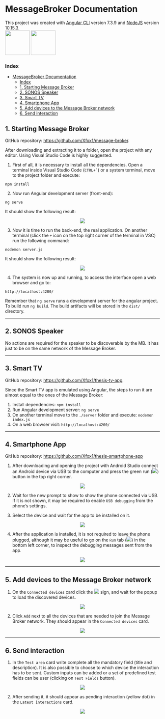 # MessageBroker Documentation
This project was created with [Angular CLI](https://github.com/angular/angular-cli) version 7.3.9 and [NodeJS](https://nodejs.org/) version 10.15.3.  
<img src="https://angular.io/assets/images/logos/angular/angular.svg" width="80"/>
<img src="https://nodejs.org/static/images/logos/nodejs-new-pantone-black.png" width="80"/>

### Index
- [MessageBroker Documentation](#messagebroker-documentation)
    - [Index](#index)
  - [1. Starting Message Broker](#1-starting-message-broker)
  - [2. SONOS Speaker](#2-sonos-speaker)
  - [3. Smart TV](#3-smart-tv)
  - [4. Smartphone App](#4-smartphone-app)
  - [5. Add devices to the Message Broker network](#5-add-devices-to-the-message-broker-network)
  - [6. Send interaction](#6-send-interaction)

<a name="starting_mb"></a>
## 1. Starting Message Broker
GitHub repository: https://github.com/Xfox1/message-broker.

After downloading and extracting it to a folder, open the project with any editor. Using Visual Studio Code is highly suggested.

1. First of all, it is necessary to install all the dependencies. Open a terminal inside Visual Studio Code (`` CTRL+` ``) or a system terminal, move to the project folder and execute:
```
npm install
```

2. Now run Angular development server (front-end):
```
ng serve
```
It should show the following result:
<div style="display:block;text-align:center">
  <img src="./.readme/ng_serve_angular.png"/>
</div>

3. Now it is time to run the back-end, the real application. On another terminal (click the `+` icon on the top right corner of the terminal in VSC) run the following command:
```
nodemon server.js
```
It should show the following result:

<div style="display:block;text-align:center">
  <img src="./.readme/nodemon_server_js.png"/>
</div>

4. The system is now up and running, to access the interface open a web browser and go to:
```
http://localhost:4200/
```


Remember that `ng serve` runs a development server for the angular project. To build run `ng build`. The build artifacts will be stored in the `dist/` directory.

---

<a name="sonos"></a>
## 2. SONOS Speaker
No actions are required for the speaker to be discoverable by the MB. It has just to be on the same network of the Message Broker.

---

<a name="smart_tv"></a>
## 3. Smart TV
GitHub repository: https://github.com/Xfox1/thesis-tv-app.

Since the Smart TV app is emulated using Angular, the steps to run it are almost equal to the ones of the Message Broker:

1. Install dependencies: `npm install`
2. Run Angular development server: `ng serve`
3. On another terminal move to the `./server` folder and execute: `nodemon index.js`
4. On a web browser visit: `http://localhost:4200/`

---

<a name="smartphone_app"></a>
## 4. Smartphone App
GitHub repository: https://github.com/Xfox1/thesis-smartphone-app

1. After downloading and opening the project with Android Studio connect an Android device via USB to the computer and press the green run (<img src="./.readme/run_button.png">) button in the top right corner.

<div style="display:block;text-align:center">
  <img src="./.readme/android_studio_top_bar.png"/>
</div>

2. Wait for the new prompt to show to show the phone connected via USB. If it is not shown, it may be required to enable `USB debugging` from the phone’s settings.

3. Select the device and wait for the app to be installed on it.

<div style="display:block;text-align:center">
  <img src="./.readme/android_studio_run_app.png"/>
</div>

4. After the application is installed, it is not required to leave the phone plugged, although it may be useful to go on the `Run` tab (<img src="./.readme/run_button_2.png">) in the bottom left corner, to inspect the debugging messages sent from the app.

<div style="display:block;text-align:center">
  <img src="./.readme/android_studio_debug.png"/>
</div>

---

<a name="add_device_to_mb"></a>
## 5. Add devices to the Message Broker network

1. On the `Connected devices` card click the <img src="./.readme/plus.png"> sign, and wait for the popup to load the discovered devices.

<div style="display:block;text-align:center">
  <img src="./.readme/mb_add_device.png"/>
</div>

2. Click `Add` next to all the devices that are needed to join the Message Broker network. They should appear in the `Connected devices` card.

<div style="display:block;text-align:center">
  <img src="./.readme/mb_connected_devices.png"/>
</div>

---

<a name="send_interaction"></a>
## 6. Send interaction

1. In the `Test area` card write complete all the mandatory field (title and description). It is also possible to choose to which device the interaction has to be sent. Custom inputs can be added or a set of predefined test fields can be user (clicking on `Test Fields` button).

<div style="display:block;text-align:center">
  <img src="./.readme/mb_test_area.png"/>
</div>

2. After sending it, it should appear as pending interaction (yellow dot) in the `Latest interactions` card.

<p align="center">
  <img src="./.readme/mb_latest_interactions.png"/>
</p>
